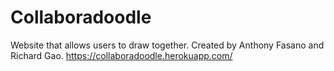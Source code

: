 # Collaboradoodle
Website that allows users to draw together.
Created by Anthony Fasano and Richard Gao.
https://collaboradoodle.herokuapp.com/
